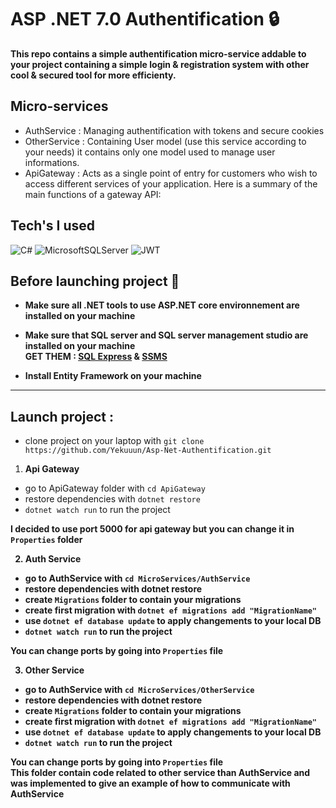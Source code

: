 # ASP .NET 7.0 Authentification 🔒

<strong>This repo contains a simple authentification micro-service addable to your project containing a simple login & registration system with other cool & secured tool for more efficienty.</strong>

## Micro-services

- AuthService : Managing authentification with tokens and secure cookies </br>
- OtherService : Containing User model (use this service according to your needs) it contains only one model used to manage user informations. </br>
- ApiGateway : Acts as a single point of entry for customers who wish to access different services of your application. Here is a summary of the main functions of a gateway API: </br>

## Tech's I used

![C#](https://img.shields.io/badge/c%23-%23239120.svg?style=for-the-badge&logo=c-sharp&logoColor=white) ![MicrosoftSQLServer](https://img.shields.io/badge/Microsoft%20SQL%20Sever-CC2927?style=for-the-badge&logo=microsoft%20sql%20server&logoColor=white) ![JWT](https://img.shields.io/badge/JWT-black?style=for-the-badge&logo=JSON%20web%20tokens)


## Before launching project 🚨

- <strong>Make sure all .NET tools to use ASP.NET core environnement are installed on your machine <br>

- Make sure that SQL server and SQL server management studio are installed on your machine <br> 
GET THEM : <a href="https://www.microsoft.com/en-us/sql-server/sql-server-downloads">SQL Express</a> & <a href="https://learn.microsoft.com/en-us/sql/ssms/download-sql-server-management-studio-ssms?view=sql-server-ver16">SSMS</a>

- Install Entity Framework on your machine</strong>

---

## Launch project :

- clone project on your laptop with `git clone https://github.com/Yekuuun/Asp-Net-Authentification.git`

1. <strong>Api Gateway</strong>

- go to ApiGateway folder with `cd ApiGateway`
- restore dependencies with `dotnet restore`
- `dotnet watch run` to run the project

<strong>I decided to use port 5000 for api gateway but you can change it in `Properties` folder
  
2. <strong> Auth Service</strong>

- go to AuthService with `cd MicroServices/AuthService`
- restore dependencies with dotnet restore
- create `Migrations` folder to contain your migrations
- create first migration with `dotnet ef migrations add "MigrationName" `
- use `dotnet ef database update` to apply changements to your local DB
- `dotnet watch run` to run the project
  
<strong>You can change ports by going into `Properties` file</strong>
</br>

3. <strong> Other Service</strong>

- go to AuthService with `cd MicroServices/OtherService`
- restore dependencies with dotnet restore
- create `Migrations` folder to contain your migrations
- create first migration with `dotnet ef migrations add "MigrationName" `
- use `dotnet ef database update` to apply changements to your local DB
- `dotnet watch run` to run the project
  
<strong>You can change ports by going into `Properties` file</strong>
</br>
<strong>This folder contain code related to other service than AuthService and was implemented to give an example of how to communicate with AuthService</strong>





